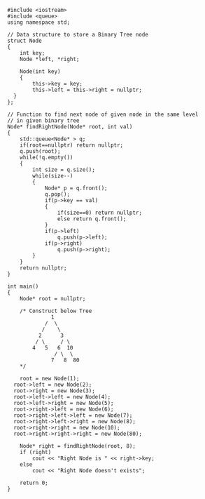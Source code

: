         #include <iostream>
        #include <queue>
        using namespace std;

        // Data structure to store a Binary Tree node
        struct Node
        {
            int key;
            Node *left, *right;

            Node(int key)
            {
                this->key = key;
                this->left = this->right = nullptr;
          }
        };

        // Function to find next node of given node in the same level
        // in given binary tree
        Node* findRightNode(Node* root, int val)
        {
            std::queue<Node* > q;
            if(root==nullptr) return nullptr;
            q.push(root);
            while(!q.empty())
            {
                int size = q.size();
                while(size--)
                {
                    Node* p = q.front();
                    q.pop();
                    if(p->key == val)
                    {
                        if(size==0) return nullptr;
                        else return q.front();
                    }
                    if(p->left)
                        q.push(p->left);
                    if(p->right)
                        q.push(p->right);
                }
            }
            return nullptr;
        }

        int main()
        {
            Node* root = nullptr;

            /* Construct below Tree
                      1
                    /  \
                   /    \
                  2      3
                 / \     / \
                4   5   6  10
                       / \  \
                      7   8  80
            */

            root = new Node(1);
          root->left = new Node(2);
          root->right = new Node(3);
          root->left->left = new Node(4);
          root->left->right = new Node(5);
          root->right->left = new Node(6);
          root->right->left->left = new Node(7);
          root->right->left->right = new Node(8);
          root->right->right = new Node(10);
          root->right->right->right = new Node(80);

            Node* right = findRightNode(root, 8);
            if (right)
                cout << "Right Node is " << right->key;
            else
                cout << "Right Node doesn't exists";

            return 0;
        }
